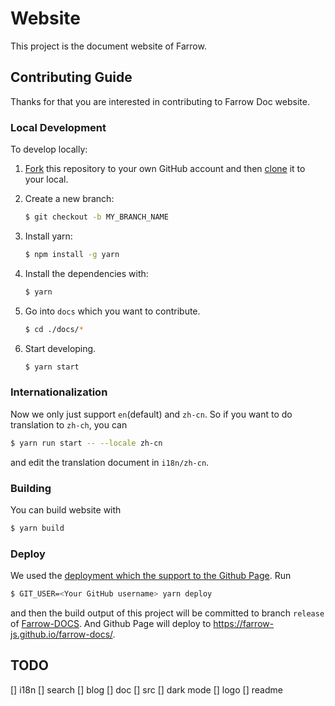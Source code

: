 # Website

This project is the document website of Farrow.

## Contributing Guide

Thanks for that you are interested in contributing to Farrow Doc website.

### Local Development

To develop locally:

1. [Fork](https://help.github.com/articles/fork-a-repo/) this repository to your
   own GitHub account and then
   [clone](https://help.github.com/articles/cloning-a-repository/) it to your
   local.
2. Create a new branch:

   ```zsh
   $ git checkout -b MY_BRANCH_NAME
   ```

3. Install yarn:

   ```zsh
   $ npm install -g yarn
   ```

4. Install the dependencies with:

   ```zsh
   $ yarn
   ```

5. Go into `docs` which you want to contribute.

   ```zsh
   $ cd ./docs/*
   ```

6. Start developing.

   ```zsh
   $ yarn start
   ```

### Internationalization

Now we only just support `en`(default) and `zh-cn`. So if you want to do translation to `zh-ch`, you can

```zsh
$ yarn run start -- --locale zh-cn
```

and edit the translation document in `i18n/zh-cn`.

### Building

You can build website with

```zsh
$ yarn build
```

### Deploy

We used the [deployment which the support to the Github Page](https://docusaurus.io/docs/deployment#deploying-to-github-pages). Run

```sh
$ GIT_USER=<Your GitHub username> yarn deploy
```

and then the build output of this project will be committed to branch `release` of [Farrow-DOCS](https://github.com/farrow-js/farrow-docs). And Github Page will deploy to <https://farrow-js.github.io/farrow-docs/>.

## TODO

[] i18n
[] search
[] blog
[] doc
[] src
[] dark mode
[] logo
[] readme
